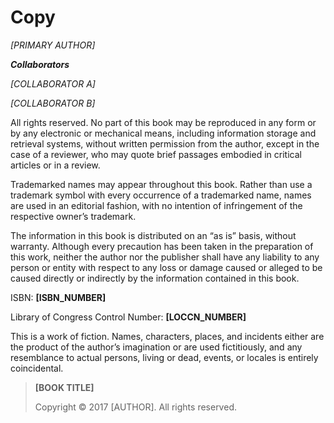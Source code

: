 <!-- $ mdmerge -o draft.working.md build.working.md -->

# Copy


*[PRIMARY AUTHOR]*

__*Collaborators*__

*[COLLABORATOR A]*

*[COLLABORATOR B]*

All rights reserved. No part of this book may be reproduced in any form or by any electronic or mechanical means, including information storage and retrieval systems, without written permission from the author, except in the case of a reviewer, who may quote brief passages embodied in critical articles or in a review.

Trademarked names may appear throughout this book. Rather than use a trademark symbol with every occurrence of a trademarked name, names are used in an editorial fashion, with no intention of infringement of the respective owner’s trademark.

The information in this book is distributed on an “as is” basis, without warranty. Although every precaution has been taken in the preparation of this work, neither the author nor the publisher shall have any liability to any person or entity with respect to any loss or damage caused or alleged to be caused directly or indirectly by the information contained in this book.

ISBN: __[ISBN_NUMBER]__

Library of Congress Control Number: __[LOCCN_NUMBER]__

<!-- If your book is fiction, add this statement: -->

This is a work of fiction. Names, characters, places, and incidents either are the product of the author’s imagination or are used fictitiously, and any resemblance to actual persons, living or dead, events, or locales is entirely coincidental.

> __[BOOK TITLE]__
>
> Copyright © 2017 [AUTHOR]. All rights reserved.


